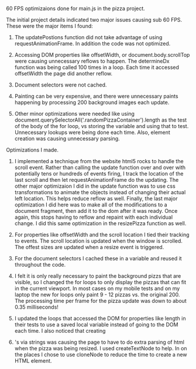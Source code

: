 60 FPS optimizaions done for main.js in the pizza project.

The initial project details indicated two major issues causing sub 60 FPS. These were the major items I found:

1. The updatePostions function did not take advantage of using requestAnimationFrame. In addition the code was not optimized.

2. Accessing DOM properties like offsetWidth, or document.body.scrollTop were causing unnecessary reflows to happen. The determineDx function was being called 100 times in a loop. Each time it accessed offsetWidth the page did another reflow.

3. Document selectors were not cached.

4. Painting can be very expensive, and there were unnecessary paints happening by processing 200 background images each update.

5. Other minor optimizations were needed like using document.querySelectorAll('.randomPizzaContainer').length as the test of the body of the for loop, vs storing the variable and using that to test. Unnecessary lookups were being done each time. Also, element creation was causing unnecessary parsing.

Optimizations I made.

1. I implemented a technique from the website html5 rocks to handle the scroll event. Rather than calling the update function over and over with potentially tens or hundreds of events firing, I track the location of the last scroll and then let requestAnimationFrame do the updating. The other major optimizaion I did in the update function was to use css transformations to animate the objects instead of changing their actual left location. This helps reduce reflow as well. Finally, the last major optimization I did here was to make all of the modifications to a document fragment, then add it to the dom after it was ready. Once again, this stops having to reflow and repaint with each individual change. I did this same optimization in the resizePizza function as well.

2. For properties like offsetWidth and the scroll location I tied their tracking to events. The scroll location is updated when the window is scrolled. The offest sizes are updated when a resize event is triggered.

3. For the document selectors I cached these in a variable and reused it throughout the code.

4. I felt it is only really necessary to paint the background pizzs that are visible, so I changed the for loops to only display the pizzas that can fit in the current viewport. In most cases on my mobile tests and on my laptop the new for loops only paint 9 - 12 pizzas vs. the original 200. The processing time per frame for the pizza update was down to about 0.35 milliseconds!

5. I updated the loops that accessed the DOM for properties like length in their tests to use a saved local variable instead of going to the DOM each time. I also noticed that creating <li>'s via strings was causing the page to have to do extra parsing of html when the pizza was being resized. I used createTextNode to help. In on the places I chose to use cloneNode to reduce the time to create a new HTML element.